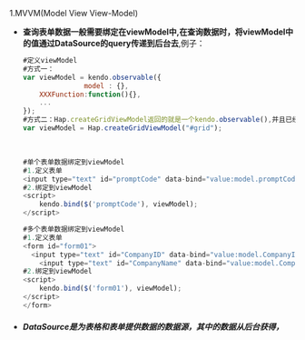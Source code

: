 1.MVVM(Model View View-Model)

* **查询表单数据一般需要绑定在viewModel中,在查询数据时，将viewModel中的值通过DataSource的query传递到后台去**,例子：

  ``` js
  #定义viewModel
  #方式一：
  var viewModel = kendo.observable({
                 model : {},
      XXXFunction:function(){},
      ...
  });
  #方式二：Hap.createGridViewModel返回的就是一个kendo.observable(),并且已经封装了基本的CRUD和其他的基本操作。详情请看createGridViewModel里面的内容。
  var viewModel = Hap.createGridViewModel("#grid");
  
  ```

  ​	

  ```js
  #单个表单数据绑定到viewModel
  #1.定义表单
  <input type="text" id="promptCode" data-bind="value:model.promptCode">
  #2.绑定到viewModel
  <script>
      kendo.bind($('promptCode'), viewModel);
  </script>
  
  ```

  ```js
  #多个表单数据绑定到viewModel
  #1.定义表单
  <form id="form01">
  	<input type="text" id="CompanyID" data-bind="value:model.CompanyID">
      <input type="text" id="CompanyName" data-bind="value:model.CompanyName">
  #2.绑定到viewModel
  <script>
      kendo.bind($('form01'), viewModel);
  </script>
  </form>
  ```

* ##### DataSource是为表格和表单提供数据的数据源，其中的数据从后台获得，
